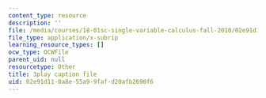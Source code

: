 ```yaml
---
content_type: resource
description: ''
file: /media/courses/18-01sc-single-variable-calculus-fall-2010/02e91d110a8e55a99fafd20afb2690f6_7K1sB05pE0A.vtt
file_type: application/x-subrip
learning_resource_types: []
ocw_type: OCWFile
parent_uid: null
resourcetype: Other
title: 3play caption file
uid: 02e91d11-0a8e-55a9-9faf-d20afb2690f6
---
```

